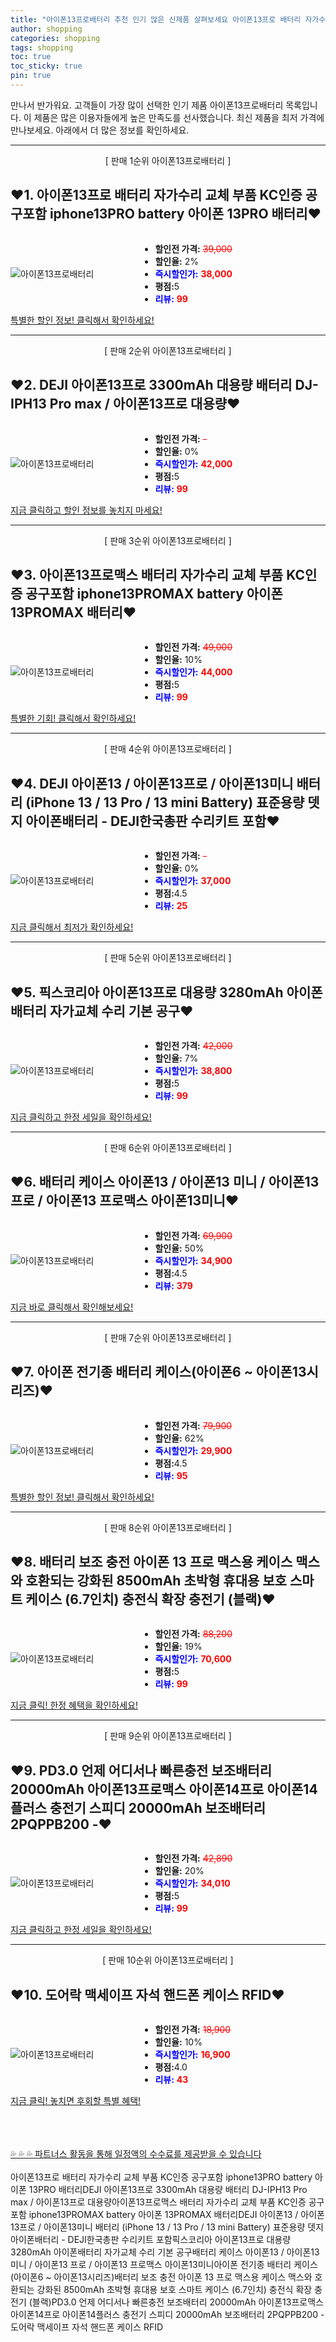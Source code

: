 ```yaml
---
title: "아이폰13프로배터리 추천 인기 많은 신제품 살펴보세요 아이폰13프로 배터리 자가수리 교체 부품"
author: shopping
categories: shopping
tags: shopping
toc: true
toc_sticky: true
pin: true
---
```

만나서 반가워요. 고객들이 가장 많이 선택한 인기 제품 아이폰13프로배터리 목록입니다. 이 제품은 많은 이용자들에게 높은 만족도를 선사했습니다. 최신 제품을 최저 가격에 만나보세요. 아래에서 더 많은 정보를 확인하세요.

---
<p class="toplist" style="margin: 0 auto; display: block; width: fit-content;">[ 판매 1순위 아이폰13프로배터리 ]</p>

<h2><strong>❤️1. 아이폰13프로 배터리 자가수리 교체 부품 KC인증 공구포함 iphone13PRO battery 아이폰 13PRO 배터리❤️</strong></h2>

<div style="display: flex; align-items: center;">
    <div style="flex: 0.4;">
        <img src="https://thumbnail10.coupangcdn.com/thumbnails/remote/230x230ex/image/vendor_inventory/5150/c46707c86c7109004e3e3b0cf5a1685b7c7d1a22cd2d20035c3606bb4d54.jpg" alt="아이폰13프로배터리" style="max-width: 100%;">
    </div>
    <div style="flex: 0.6; margin-left: 10px;">
        <ul>
            <li><strong>할인전 가격:</strong> <del style="color: red;">39,000</del></li>
            <li><strong>할인율:</strong> 2%</li>
            <li><span style='color:blue'><strong>즉시할인가:</strong></span> <span style='color:red'><strong>38,000</strong></span></li>
            <li><strong>평점:</strong>5</li>
            <li><span style='color:blue'><strong>리뷰:</strong></span> <span style='color:red'><strong>99</strong></span></li>
        </ul>
    </div>
</div>
<div class="center">
    <a href="https://William4Davisa.github.io?lptag=AF9450613&subid=githubio&pageKey=8205307339&traceid=V0-153&itemId=23533608425&vendorItemId=90559877315" class="myButton">
        특별한 할인 정보! 클릭해서 확인하세요!
    </a>
</div>


---
<p class="toplist" style="margin: 0 auto; display: block; width: fit-content;">[ 판매 2순위 아이폰13프로배터리 ]</p>

<h2><strong>❤️2. DEJI 아이폰13프로 3300mAh 대용량 배터리 DJ-IPH13 Pro max / 아이폰13프로 대용량❤️</strong></h2>

<div style="display: flex; align-items: center;">
    <div style="flex: 0.4;">
        <img src="https://thumbnail8.coupangcdn.com/thumbnails/remote/230x230ex/image/vendor_inventory/79ca/285c78f09682d637b7adb6a2ef8e7df5dc5c58057eba692e4bdecde3f3d8.png" alt="아이폰13프로배터리" style="max-width: 100%;">
    </div>
    <div style="flex: 0.6; margin-left: 10px;">
        <ul>
            <li><strong>할인전 가격:</strong> <del style="color: red;">-</del></li>
            <li><strong>할인율:</strong> 0%</li>
            <li><span style='color:blue'><strong>즉시할인가:</strong></span> <span style='color:red'><strong>42,000</strong></span></li>
            <li><strong>평점:</strong>5</li>
            <li><span style='color:blue'><strong>리뷰:</strong></span> <span style='color:red'><strong>99</strong></span></li>
        </ul>
    </div>
</div>
<div class="center">
    <a href="https://William4Davisa.github.io?lptag=AF9450613&subid=githubio&pageKey=8052106370&traceid=V0-153&itemId=22585904269&vendorItemId=89627641407" class="myButton">
        지금 클릭하고 할인 정보를 놓치지 마세요!
    </a>
</div>


---
<p class="toplist" style="margin: 0 auto; display: block; width: fit-content;">[ 판매 3순위 아이폰13프로배터리 ]</p>

<h2><strong>❤️3. 아이폰13프로맥스 배터리 자가수리 교체 부품 KC인증 공구포함 iphone13PROMAX battery 아이폰 13PROMAX 배터리❤️</strong></h2>

<div style="display: flex; align-items: center;">
    <div style="flex: 0.4;">
        <img src="https://thumbnail8.coupangcdn.com/thumbnails/remote/230x230ex/image/vendor_inventory/e472/718c3ac4bcec7baf9e0ac30a71ed9c0e4888bb94c1eb19e027d700b8d938.jpg" alt="아이폰13프로배터리" style="max-width: 100%;">
    </div>
    <div style="flex: 0.6; margin-left: 10px;">
        <ul>
            <li><strong>할인전 가격:</strong> <del style="color: red;">49,000</del></li>
            <li><strong>할인율:</strong> 10%</li>
            <li><span style='color:blue'><strong>즉시할인가:</strong></span> <span style='color:red'><strong>44,000</strong></span></li>
            <li><strong>평점:</strong>5</li>
            <li><span style='color:blue'><strong>리뷰:</strong></span> <span style='color:red'><strong>99</strong></span></li>
        </ul>
    </div>
</div>
<div class="center">
    <a href="https://William4Davisa.github.io?lptag=AF9450613&subid=githubio&pageKey=8205309015&traceid=V0-153&itemId=23533616282&vendorItemId=90559885104" class="myButton">
        특별한 기회! 클릭해서 확인하세요!
    </a>
</div>


---
<p class="toplist" style="margin: 0 auto; display: block; width: fit-content;">[ 판매 4순위 아이폰13프로배터리 ]</p>

<h2><strong>❤️4. DEJI 아이폰13 / 아이폰13프로 / 아이폰13미니 배터리 (iPhone 13 / 13 Pro / 13 mini Battery) 표준용량 뎃지 아이폰배터리 - DEJI한국총판 수리키트 포함❤️</strong></h2>

<div style="display: flex; align-items: center;">
    <div style="flex: 0.4;">
        <img src="https://thumbnail6.coupangcdn.com/thumbnails/remote/230x230ex/image/vendor_inventory/36a3/00dafe72ea3ce37c2986974613606831f10f72044c339c8204caff7f8ec0.png" alt="아이폰13프로배터리" style="max-width: 100%;">
    </div>
    <div style="flex: 0.6; margin-left: 10px;">
        <ul>
            <li><strong>할인전 가격:</strong> <del style="color: red;">-</del></li>
            <li><strong>할인율:</strong> 0%</li>
            <li><span style='color:blue'><strong>즉시할인가:</strong></span> <span style='color:red'><strong>37,000</strong></span></li>
            <li><strong>평점:</strong>4.5</li>
            <li><span style='color:blue'><strong>리뷰:</strong></span> <span style='color:red'><strong>25</strong></span></li>
        </ul>
    </div>
</div>
<div class="center">
    <a href="https://William4Davisa.github.io?lptag=AF9450613&subid=githubio&pageKey=7667842414&traceid=V0-153&itemId=20446615809&vendorItemId=85487910660" class="myButton">
        지금 클릭해서 최저가 확인하세요!
    </a>
</div>


---
<p class="toplist" style="margin: 0 auto; display: block; width: fit-content;">[ 판매 5순위 아이폰13프로배터리 ]</p>

<h2><strong>❤️5. 픽스코리아 아이폰13프로 대용량 3280mAh 아이폰배터리 자가교체 수리 기본 공구❤️</strong></h2>

<div style="display: flex; align-items: center;">
    <div style="flex: 0.4;">
        <img src="https://thumbnail9.coupangcdn.com/thumbnails/remote/230x230ex/image/vendor_inventory/b59f/7e6106996adce8846cfc6944774d1013d3afe650fbc2c4705f2d6255e016.jpg" alt="아이폰13프로배터리" style="max-width: 100%;">
    </div>
    <div style="flex: 0.6; margin-left: 10px;">
        <ul>
            <li><strong>할인전 가격:</strong> <del style="color: red;">42,000</del></li>
            <li><strong>할인율:</strong> 7%</li>
            <li><span style='color:blue'><strong>즉시할인가:</strong></span> <span style='color:red'><strong>38,800</strong></span></li>
            <li><strong>평점:</strong>5</li>
            <li><span style='color:blue'><strong>리뷰:</strong></span> <span style='color:red'><strong>99</strong></span></li>
        </ul>
    </div>
</div>
<div class="center">
    <a href="https://William4Davisa.github.io?lptag=AF9450613&subid=githubio&pageKey=8059125746&traceid=V0-153&itemId=22632972859&vendorItemId=89625803807" class="myButton">
        지금 클릭하고 한정 세일을 확인하세요!
    </a>
</div>


---
<p class="toplist" style="margin: 0 auto; display: block; width: fit-content;">[ 판매 6순위 아이폰13프로배터리 ]</p>

<h2><strong>❤️6. 배터리 케이스 아이폰13 / 아이폰13 미니 / 아이폰13 프로 / 아이폰13 프로맥스 아이폰13미니❤️</strong></h2>

<div style="display: flex; align-items: center;">
    <div style="flex: 0.4;">
        <img src="https://thumbnail6.coupangcdn.com/thumbnails/remote/230x230ex/image/vendor_inventory/f01c/fd2059d1e691cc79ae93eaa7922ad6525ba683182072609c83167152ee5a.jpg" alt="아이폰13프로배터리" style="max-width: 100%;">
    </div>
    <div style="flex: 0.6; margin-left: 10px;">
        <ul>
            <li><strong>할인전 가격:</strong> <del style="color: red;">69,900</del></li>
            <li><strong>할인율:</strong> 50%</li>
            <li><span style='color:blue'><strong>즉시할인가:</strong></span> <span style='color:red'><strong>34,900</strong></span></li>
            <li><strong>평점:</strong>4.5</li>
            <li><span style='color:blue'><strong>리뷰:</strong></span> <span style='color:red'><strong>379</strong></span></li>
        </ul>
    </div>
</div>
<div class="center">
    <a href="https://William4Davisa.github.io?lptag=AF9450613&subid=githubio&pageKey=6624130770&traceid=V0-153&itemId=11773185658&vendorItemId=79046848873" class="myButton">
        지금 바로 클릭해서 확인해보세요!
    </a>
</div>


---
<p class="toplist" style="margin: 0 auto; display: block; width: fit-content;">[ 판매 7순위 아이폰13프로배터리 ]</p>

<h2><strong>❤️7. 아이폰 전기종 배터리 케이스(아이폰6 ~ 아이폰13시리즈)❤️</strong></h2>

<div style="display: flex; align-items: center;">
    <div style="flex: 0.4;">
        <img src="https://thumbnail8.coupangcdn.com/thumbnails/remote/230x230ex/image/vendor_inventory/019d/b77383b84d3f3fbffa468c69215e9c4c8d4c4c70be328a820c42180b22cd.jpg" alt="아이폰13프로배터리" style="max-width: 100%;">
    </div>
    <div style="flex: 0.6; margin-left: 10px;">
        <ul>
            <li><strong>할인전 가격:</strong> <del style="color: red;">79,900</del></li>
            <li><strong>할인율:</strong> 62%</li>
            <li><span style='color:blue'><strong>즉시할인가:</strong></span> <span style='color:red'><strong>29,900</strong></span></li>
            <li><strong>평점:</strong>4.5</li>
            <li><span style='color:blue'><strong>리뷰:</strong></span> <span style='color:red'><strong>95</strong></span></li>
        </ul>
    </div>
</div>
<div class="center">
    <a href="https://William4Davisa.github.io?lptag=AF9450613&subid=githubio&pageKey=6197388807&traceid=V0-153&itemId=12274555676&vendorItemId=79544965397" class="myButton">
        특별한 할인 정보! 클릭해서 확인하세요!
    </a>
</div>


---
<p class="toplist" style="margin: 0 auto; display: block; width: fit-content;">[ 판매 8순위 아이폰13프로배터리 ]</p>

<h2><strong>❤️8. 배터리 보조 충전 아이폰 13 프로 맥스용 케이스 맥스와 호환되는 강화된 8500mAh 초박형 휴대용 보호 스마트 케이스 (6.7인치) 충전식 확장 충전기 (블랙)❤️</strong></h2>

<div style="display: flex; align-items: center;">
    <div style="flex: 0.4;">
        <img src="https://thumbnail7.coupangcdn.com/thumbnails/remote/230x230ex/image/vendor_inventory/5084/7c5b975b0f02340c528dd9d9922e617bbafe3487c657e401128aa7460644.jpg" alt="아이폰13프로배터리" style="max-width: 100%;">
    </div>
    <div style="flex: 0.6; margin-left: 10px;">
        <ul>
            <li><strong>할인전 가격:</strong> <del style="color: red;">88,200</del></li>
            <li><strong>할인율:</strong> 19%</li>
            <li><span style='color:blue'><strong>즉시할인가:</strong></span> <span style='color:red'><strong>70,600</strong></span></li>
            <li><strong>평점:</strong>5</li>
            <li><span style='color:blue'><strong>리뷰:</strong></span> <span style='color:red'><strong>99</strong></span></li>
        </ul>
    </div>
</div>
<div class="center">
    <a href="https://William4Davisa.github.io?lptag=AF9450613&subid=githubio&pageKey=8029864245&traceid=V0-153&itemId=22447491030&vendorItemId=90219659644" class="myButton">
        지금 클릭! 한정 혜택을 확인하세요!
    </a>
</div>


---
<p class="toplist" style="margin: 0 auto; display: block; width: fit-content;">[ 판매 9순위 아이폰13프로배터리 ]</p>

<h2><strong>❤️9. PD3.0 언제 어디서나 빠른충전 보조배터리 20000mAh 아이폰13프로맥스 아이폰14프로 아이폰14플러스 충전기 스피디 20000mAh 보조배터리 2PQPPB200 -❤️</strong></h2>

<div style="display: flex; align-items: center;">
    <div style="flex: 0.4;">
        <img src="https://thumbnail10.coupangcdn.com/thumbnails/remote/230x230ex/image/vendor_inventory/bc94/140148db1d6d8a0df14cb9dbf2c0f915b11221181786ef27d529cab3308f.png" alt="아이폰13프로배터리" style="max-width: 100%;">
    </div>
    <div style="flex: 0.6; margin-left: 10px;">
        <ul>
            <li><strong>할인전 가격:</strong> <del style="color: red;">42,890</del></li>
            <li><strong>할인율:</strong> 20%</li>
            <li><span style='color:blue'><strong>즉시할인가:</strong></span> <span style='color:red'><strong>34,010</strong></span></li>
            <li><strong>평점:</strong>5</li>
            <li><span style='color:blue'><strong>리뷰:</strong></span> <span style='color:red'><strong>99</strong></span></li>
        </ul>
    </div>
</div>
<div class="center">
    <a href="https://William4Davisa.github.io?lptag=AF9450613&subid=githubio&pageKey=6035847818&traceid=V0-153&itemId=11019732669&vendorItemId=90689443722" class="myButton">
        지금 클릭하고 한정 세일을 확인하세요!
    </a>
</div>


---
<p class="toplist" style="margin: 0 auto; display: block; width: fit-content;">[ 판매 10순위 아이폰13프로배터리 ]</p>

<h2><strong>❤️10. 도어락 맥세이프 자석 핸드폰 케이스 RFID❤️</strong></h2>

<div style="display: flex; align-items: center;">
    <div style="flex: 0.4;">
        <img src="https://thumbnail6.coupangcdn.com/thumbnails/remote/230x230ex/image/vendor_inventory/00fe/614fc6fa9b733d50b3222468c073a310225d44e2a08a124bcb8bf12319c0.jpg" alt="아이폰13프로배터리" style="max-width: 100%;">
    </div>
    <div style="flex: 0.6; margin-left: 10px;">
        <ul>
            <li><strong>할인전 가격:</strong> <del style="color: red;">18,900</del></li>
            <li><strong>할인율:</strong> 10%</li>
            <li><span style='color:blue'><strong>즉시할인가:</strong></span> <span style='color:red'><strong>16,900</strong></span></li>
            <li><strong>평점:</strong>4.0</li>
            <li><span style='color:blue'><strong>리뷰:</strong></span> <span style='color:red'><strong>43</strong></span></li>
        </ul>
    </div>
</div>
<div class="center">
    <a href="https://William4Davisa.github.io?lptag=AF9450613&subid=githubio&pageKey=7680111363&traceid=V0-153&itemId=20511116033&vendorItemId=86942290950" class="myButton">
        지금 클릭! 놓치면 후회할 특별 혜택!
    </a>
</div>

<br><br><br>[💦 💦 💦 파트너스 활동을 통해 일정액의 수수료를 제공받을 수 있습니다](https://link.coupang.com/a/bcpT2c)<br><br>아이폰13프로 배터리 자가수리 교체 부품 KC인증 공구포함 iphone13PRO battery 아이폰 13PRO 배터리DEJI 아이폰13프로 3300mAh 대용량 배터리 DJ-IPH13 Pro max / 아이폰13프로 대용량아이폰13프로맥스 배터리 자가수리 교체 부품 KC인증 공구포함 iphone13PROMAX battery 아이폰 13PROMAX 배터리DEJI 아이폰13 / 아이폰13프로 / 아이폰13미니 배터리 (iPhone 13 / 13 Pro / 13 mini Battery) 표준용량 뎃지 아이폰배터리 - DEJI한국총판 수리키트 포함픽스코리아 아이폰13프로 대용량 3280mAh 아이폰배터리 자가교체 수리 기본 공구배터리 케이스 아이폰13 / 아이폰13 미니 / 아이폰13 프로 / 아이폰13 프로맥스 아이폰13미니아이폰 전기종 배터리 케이스(아이폰6 ~ 아이폰13시리즈)배터리 보조 충전 아이폰 13 프로 맥스용 케이스 맥스와 호환되는 강화된 8500mAh 초박형 휴대용 보호 스마트 케이스 (6.7인치) 충전식 확장 충전기 (블랙)PD3.0 언제 어디서나 빠른충전 보조배터리 20000mAh 아이폰13프로맥스 아이폰14프로 아이폰14플러스 충전기 스피디 20000mAh 보조배터리 2PQPPB200 -도어락 맥세이프 자석 핸드폰 케이스 RFID